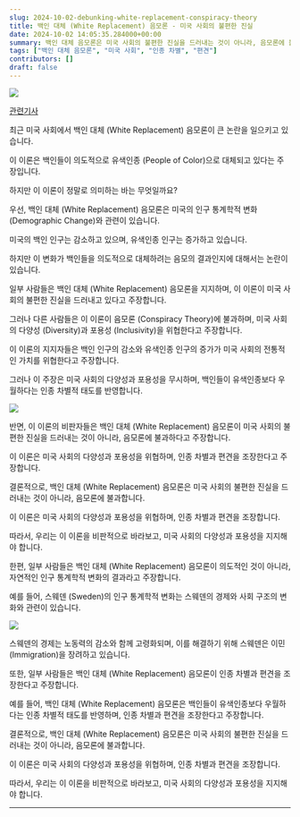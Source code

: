 ```yaml
---
slug: 2024-10-02-debunking-white-replacement-conspiracy-theory
title: 백인 대체 (White Replacement) 음모론 - 미국 사회의 불편한 진실
date: 2024-10-02 14:05:35.284000+00:00
summary: 백인 대체 음모론은 미국 사회의 불편한 진실을 드러내는 것이 아니라, 음모론에 불과합니다. 이 이론은 미국 사회의 다양성과 포용성을 위협하며, 인종 차별과 편견을 조장합니다.
tags: ["백인 대체 음모론", "미국 사회", "인종 차별", "편견"]
contributors: []
draft: false
---
```


![](https://blogger.googleusercontent.com/img/a/AVvXsEgV0tZ6IC57qmP3QTVuj2PbzXO8Hw3ozUBrvoExJQQE3lAmJ6sbLCzmQ-e7oVhjXPH5aIFO9K_ZIxdRYjttgNFjGCKXEz9DQHCWo1_xF0zg14LgrJ3XxN-fWM5OpHZlDfFkLiXa-RC5M80QnBCQM6K_3hBoDxfHiZ6-Kj2pW_0LNgD7XD7ZQLq_VovwSCE)

[관련기사](https://www.psypost.org/belief-in-white-replacement-conspiracy-linked-to-anti-social-traits-and-violence-risk/)

최근 미국 사회에서 백인 대체 (White Replacement) 음모론이 큰 논란을 일으키고 있습니다.

이 이론은 백인들이 의도적으로 유색인종 (People of Color)으로 대체되고 있다는 주장입니다.

하지만 이 이론이 정말로 의미하는 바는 무엇일까요?

우선, 백인 대체 (White Replacement) 음모론은 미국의 인구 통계학적 변화 (Demographic Change)와 관련이 있습니다.

미국의 백인 인구는 감소하고 있으며, 유색인종 인구는 증가하고 있습니다.

하지만 이 변화가 백인들을 의도적으로 대체하려는 음모의 결과인지에 대해서는 논란이 있습니다.

일부 사람들은 백인 대체 (White Replacement) 음모론을 지지하며, 이 이론이 미국 사회의 불편한 진실을 드러내고 있다고 주장합니다. 

그러나 다른 사람들은 이 이론이 음모론 (Conspiracy Theory)에 불과하며, 미국 사회의 다양성 (Diversity)과 포용성 (Inclusivity)을 위협한다고 주장합니다.

이 이론의 지지자들은 백인 인구의 감소와 유색인종 인구의 증가가 미국 사회의 전통적인 가치를 위협한다고 주장합니다.

그러나 이 주장은 미국 사회의 다양성과 포용성을 무시하며, 백인들이 유색인종보다 우월하다는 인종 차별적 태도를 반영합니다.

![](https://blogger.googleusercontent.com/img/a/AVvXsEg7Po_usT01tQ41OoLPQ5mguuU3uMhqsZNKI4F316seDEWFegeGT71RIRuI_4iEi9LR2IFJe7el0XOiO05AiKoiq6kUYrNud1Ud25fMa7zxWdQgqWM2pkApsiJ76R-lsqc2gLzm-b2aNL16X8BpunxQB3PwzyEYC7RBD0dDT_hIINZonB-Hxe6ht8_ZAvQ)

반면, 이 이론의 비판자들은 백인 대체 (White Replacement) 음모론이 미국 사회의 불편한 진실을 드러내는 것이 아니라, 음모론에 불과하다고 주장합니다.

이 이론은 미국 사회의 다양성과 포용성을 위협하며, 인종 차별과 편견을 조장한다고 주장합니다.

결론적으로, 백인 대체 (White Replacement) 음모론은 미국 사회의 불편한 진실을 드러내는 것이 아니라, 음모론에 불과합니다.

이 이론은 미국 사회의 다양성과 포용성을 위협하며, 인종 차별과 편견을 조장합니다.

따라서, 우리는 이 이론을 비판적으로 바라보고, 미국 사회의 다양성과 포용성을 지지해야 합니다.

한편, 일부 사람들은 백인 대체 (White Replacement) 음모론이 의도적인 것이 아니라, 자연적인 인구 통계학적 변화의 결과라고 주장합니다.

예를 들어, 스웨덴 (Sweden)의 인구 통계학적 변화는 스웨덴의 경제와 사회 구조의 변화와 관련이 있습니다.

![](https://blogger.googleusercontent.com/img/a/AVvXsEiDHWVou-TELXE6yBXG12h979xGpY1QRSYORjtT1nEUFW1AZhiuPPPO6GK8SFrhOL2d8qfuD0dyE9KpP2wGpEZqaz0iVsDGiQxrqt0oN_wRoa-GAeG_aycbBY2h8smjz0MxI0zVZj3ehOWLzNx5biLy_rwUq5CreOxqOOX2_d6nXqM4Txpca6fPorF73F0)

스웨덴의 경제는 노동력의 감소와 함께 고령화되며, 이를 해결하기 위해 스웨덴은 이민 (Immigration)을 장려하고 있습니다.

또한, 일부 사람들은 백인 대체 (White Replacement) 음모론이 인종 차별과 편견을 조장한다고 주장합니다.

예를 들어, 백인 대체 (White Replacement) 음모론은 백인들이 유색인종보다 우월하다는 인종 차별적 태도를 반영하며, 인종 차별과 편견을 조장한다고 주장합니다.

결론적으로, 백인 대체 (White Replacement) 음모론은 미국 사회의 불편한 진실을 드러내는 것이 아니라, 음모론에 불과합니다.

이 이론은 미국 사회의 다양성과 포용성을 위협하며, 인종 차별과 편견을 조장합니다.

따라서, 우리는 이 이론을 비판적으로 바라보고, 미국 사회의 다양성과 포용성을 지지해야 합니다.
 
---